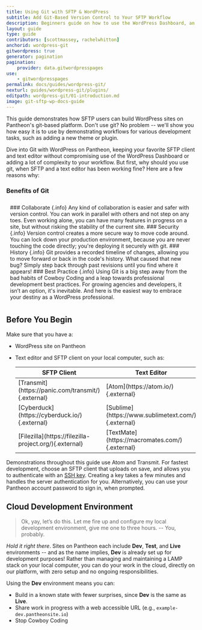 ```yaml
---
title: Using Git with SFTP & WordPress
subtitle: Add Git-Based Version Control to Your SFTP Workflow
description: Beginners guide on how to use the WordPress Dashboard, an SFTP client, and your text editor of choice to work quickly, safely and easily on Pantheon's Git-based platform.
layout: guide
type: guide
contributors: [scottmassey, rachelwhitton]
anchorid: wordpress-git
gitwordpress: true
generator: pagination
pagination:
    provider: data.gitwordpresspages
use:
    - gitwordpresspages
permalink: docs/guides/wordpress-git/
nexturl: guides/wordpress-git/plugins/
editpath: wordpress-git/01-introduction.md
image: git-sftp-wp-docs-guide
---
```

This guide demonstrates how SFTP users can build WordPress sites on Pantheon's git-based platform. Don't use git? No problem -- we'll show you how easy it is to use by demonstrating workflows for various development tasks, such as adding a new theme or plugin.

Dive into Git with WordPress on Pantheon, keeping your favorite SFTP client and text editor without compromising use of the WordPress Dashboard or adding a lot of complexity to your workflow. But first, why should you use git, when SFTP and a text editor has been working fine? Here are a few reasons why:

<div class="panel panel-drop panel-guide" id="accordion">
  <div class="panel-heading panel-drop-heading">
    <a class="accordion-toggle panel-drop-title collapsed" data-toggle="collapse" data-parent="#accordion" data-proofer-ignore data-target="#unique-anchor">
      <h3 class="info panel-title panel-drop-title" style="cursor:pointer;"><span style="line-height:.9" class="glyphicons glyphicons-lightbulb"></span> Benefits of Git</h3>
    </a>
  </div>
  <div id="unique-anchor" class="collapse" markdown="1" style="padding:10px;">
  ### Collaborate  {.info}
  Any kind of collaboration is easier and safer with version control. You can work in parallel with others and not step on any toes. Even working alone, you can have many features in progress on a site, but without risking the stability of the current site.
  ### Security  {.info}
  Version control creates a more secure way to move code around. You can lock down your production environment, because you are never touching the code directly; you're deploying it securely with git.
  ### History  {.info}
  Git provides a recorded timeline of changes, allowing you to move forward or back in the code's history. What caused that new bug? Simply step back through past revisions until you find where it appears!
  ### Best Practice  {.info}
  Using Git is a big step away from the bad habits of Cowboy Coding <a rel="popover" data-proofer-ignore data-toggle="tooltip" data-html="true" data-title="Cowboy Coding" data-content="Developing directly on the production environment, a poor practice."><em class="fa fa-info-circle"></em></a> and a leap towards professional development best practices. For growing agencies and developers, it isn’t an option, it's inevitable. And here is the easiest way to embrace your destiny as a WordPress professional.
  </div>
</div>

## Before You Begin
Make sure that you have a:

* WordPress site on Pantheon
* Text editor and SFTP client on your local computer, such as:

    <table class="table  table-bordered table-responsive">
      <thead>
        <tr>
          <th>SFTP Client</th>
          <th>Text Editor</th>
        </tr>
      </thead>
      <tbody>
        <tr markdown="1">
          <td>[Transmit](https://panic.com/transmit/){.external}</td>
          <td>[Atom](https://atom.io/){.external}</td>
        </tr>
        <tr markdown="1">
          <td>[Cyberduck](https://cyberduck.io/){.external}</td>
          <td>[Sublime](https://www.sublimetext.com/){.external}</td>
        </tr>
        <tr markdown="1">
          <td>[Filezilla](https://filezilla-project.org/){.external}</td>
          <td>[TextMate](https://macromates.com/){.external}</td>
        </tr>
      </tbody>
    </table>

Demonstrations throughout this guide use Atom and Transmit. For fastest development, choose an SFTP client that uploads on save, and allows you to authenticate with an [SSH key](/docs/ssh-keys/). Creating a key takes a few minutes and handles the server authentication for you. Alternatively, you can use your Pantheon account password to sign in, when prompted.

## Cloud Development Environment
>Ok, yay, let’s do this. Let me fire up and configure my local development environment, give me one to three hours. -- You, probably.

*Hold it right there*. Sites on Pantheon each include **<span class="glyphicons glyphicons-wrench"></span> Dev**, **<span class="glyphicons glyphicons-equalizer"></span> Test**, and **<span class="glyphicons glyphicons-cardio"></span> Live** environments -- and as the name implies, **<span class="glyphicons glyphicons-wrench"></span> Dev** is already set up for development purposes! Rather than managing and maintaining a LAMP stack on  your local computer, you can do your work in the cloud, directly on our platform, with zero setup and no ongoing responsibilities.

Using the **<span class="glyphicons glyphicons-wrench"></span> Dev** environment means you can:

* Build in a known state with fewer surprises, since **<span class="glyphicons glyphicons-wrench"></span> Dev** is the same as **<span class="glyphicons glyphicons-cardio"></span> Live**.
* Share work in progress with a web accessible URL (e.g., `example-dev.pantheonsite.io`)
* Stop Cowboy Coding <a rel="popover" data-proofer-ignore data-toggle="tooltip" data-html="true" data-title="Cowboy Coding" data-content="Developing directly on the production environment, a poor practice."><em class="fa fa-info-circle"></em></a>
